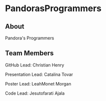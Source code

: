 # PandorasProgrammers

## About

Pandora's Programmers

## Team Members

GitHub Lead: Christian Henry

Presentation Lead: Catalina Tovar

Poster Lead: LeahMonet Morgan

Code Lead: Jesutofarati Ajala

